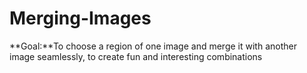 # Merging-Images
**Goal:**To choose a region of one image and merge it with another image seamlessly, to create fun and interesting combinations 
